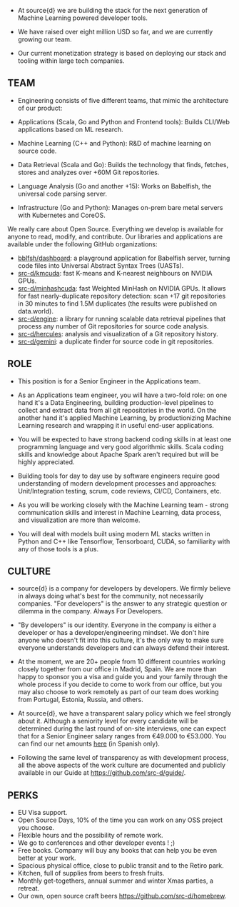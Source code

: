 - At source{d} we are building the stack for the next generation of Machine Learning powered developer tools.

- We have raised over eight million USD so far, and we are currently growing our team.

- Our current monetization strategy is based on deploying our stack and tooling within large tech companies.

## TEAM

- Engineering consists of five different teams, that mimic the architecture of our product:

- Applications (Scala, Go and Python and Frontend tools): Builds CLI/Web applications based on ML research.
- Machine Learning (C++ and Python): R&D of machine learning on source code.
- Data Retrieval (Scala and Go): Builds the technology that finds, fetches, stores and analyzes over +60M Git repositories.
- Language Analysis (Go and another +15): Works on Babelfish, the universal code parsing server.
- Infrastructure (Go and Python): Manages on-prem bare metal servers with Kubernetes and CoreOS.
 
We really care about Open Source. Everything we develop is available for anyone to read, modify, and contribute.
Our libraries and applications are available under the following GitHub organizations:

- [bblfsh/dashboard](https://github.com/bblfsh/dashboard): a playground application for Babelfish server, turning code files into Universal Abstract Syntax Trees (UASTs). 
- [src-d/kmcuda](https://github.com/src-d/kmcuda):  fast K-means and K-nearest neighbours on NVIDIA GPUs.  
- [src-d/minhashcuda](https://github.com/src-d/minhashcuda):  fast Weighted MinHash on NVIDIA GPUs. It allows for fast nearly-duplicate repository detection: scan +17 git repositories in 30 minutes to find 1.5M duplicates (the results were published on data.world).  
- [src-d/engine](https://github.com/src-d/engine):  a library for running scalable data retrieval pipelines that process any number of Git repositories for source code analysis.  
- [src-d/hercules](https://github.com/src-d/hercules):  analysis and visualization of a Git repository history. 
- [src-d/gemini](https://github.com/src-d/gemini): a duplicate finder for source code in git repositories.

## ROLE

- This position is for a Senior Engineer in the Applications team.

- As an Applications team engineer, you will have a two-fold role: on one hand it's a Data Engineering, building production-level pipelines to collect and extract data from all git repositories in the world. On the another hand it's applied Machine Learning, by productionizing Machine Learning research and wrapping it in useful end-user applications.

- You will be expected to have strong backend coding skills in at least one programming language and very good algorithmic skills. Scala coding skills and knowledge about Apache Spark aren't required but will be highly appreciated.

- Building tools for day to day use by software engineers require good understanding of modern development processes and approaches: Unit/Integration testing, scrum, code reviews, CI/CD, Containers, etc.

- As you will be working closely with the Machine Learning team - strong communication skills and interest in Machine Learning, data process, and visualization are more than welcome. 

- You will deal with models built using modern ML stacks written in Python and C++ like Tensorflow, Tensorboard, CUDA, so familiarity with any of those tools is a plus.

## CULTURE

- source{d} is a company for developers by developers. We firmly believe in always doing what's best for the community, not necessarily companies. "For developers" is the answer to any strategic question or dilemma in the company. Always For Developers.

- "By developers" is our identity. Everyone in the company is either a developer or has a developer/engineering mindset. We don't hire anyone who doesn't fit into this culture, it's the only way to make sure everyone understands developers and can always defend their interest.

- At the moment, we are 20+ people from 10 different countries working closely together from our office in Madrid, Spain. We are more than happy to sponsor you a visa and guide you and your family through the whole process if you decide to come to work from our office, but you may also choose to work remotely as part of our team does working from Portugal, Estonia, Russia, and others.

- At source{d}, we have a transparent salary policy which we feel strongly about it. Although a seniority level for every candidate will be determined during the last round of on-site interviews, one can expect that for a Senior Engineer salary ranges from €49.000 to €53.000. You can find our net amounts [here](https://cincodias.elpais.com/herramientas/calculadora-sueldo-neto/) (in Spanish only).

- Following the same level of transparency as with development process, all the above aspects of the work culture are documented and publicly available in our Guide at https://github.com/src-d/guide/.

## PERKS 

 - EU Visa support.
 - Open Source Days, 10% of the time you can work on any OSS project you choose.
 - Flexible hours and the possibility of remote work.
 - We go to conferences and other developer events ! ;)
 - Free books. Company will buy any books that can help you be even better at your work.
 - Spacious physical office, close to public transit and to the Retiro park.
 - Kitchen, full of supplies from beers to fresh fruits.
 - Monthly get-togethers, annual summer and winter Xmas parties, a retreat.
 - Our own, open source craft beers https://github.com/src-d/homebrew.
